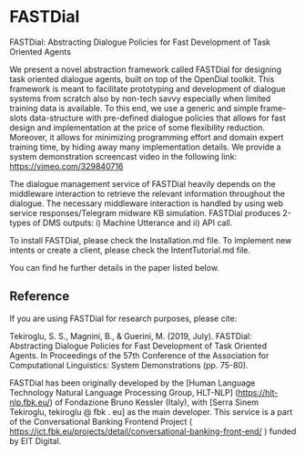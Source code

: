 # FASTDial
FASTDial: Abstracting Dialogue Policies for Fast Development of Task Oriented Agents

We present a novel abstraction framework called FASTDial for designing task oriented dialogue agents, built on top of the OpenDial toolkit. This framework is meant to facilitate prototyping and development of dialogue systems from scratch also by non-tech savvy especially when limited training data is available. To this end, we use a generic and simple frame-slots data-structure with pre-defined dialogue policies that allows for fast design and implementation at the price of some flexibility reduction. Moreover, it allows for minimizing programming effort and domain expert training time, by hiding away many implementation details. We provide a system demonstration screencast video in the following link: https://vimeo.com/329840716

The dialogue management service of FASTDial heavily  depends on the middleware interaction to retrieve the relevant information throughout the dialogue.  The necessary middleware interaction is handled by using web service responses/Telegram midware KB simulation. FASTDial produces 2-types of DMS outputs: i) Machine Utterance and ii) API call. 

To install FASTDial, please check the Installation.md file. To implement new intents or create a client, please check the IntentTutorial.md file. 

You can find he further details in the paper listed below.

## Reference
If you are using FASTDial for research purposes, please cite:

Tekiroglu, S. S., Magnini, B., & Guerini, M. (2019, July). FASTDial: Abstracting Dialogue Policies for Fast Development of Task Oriented Agents. In Proceedings of the 57th Conference of the Association for Computational Linguistics: System Demonstrations (pp. 75-80).


FASTDial has been originally developed by the [Human Language Technology Natural Language Processing Group, HLT-NLP] (https://hlt-nlp.fbk.eu/) of Fondazione Bruno Kessler (Italy), with [Serra Sinem Tekiroglu, tekiroglu @ fbk . eu]  as the main developer. This service is a part of the Conversational Banking Frontend Project 
( https://ict.fbk.eu/projects/detail/conversational-banking-front-end/ ) funded by EIT Digital.

